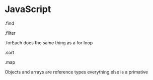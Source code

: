 # JavaScript

.find

.filter

.forEach
  does the same thing as a for loop

.sort

.map



Objects and arrays are reference types
everything else is a primative